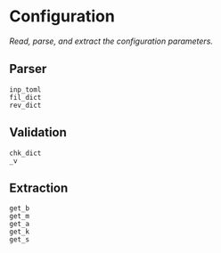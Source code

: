 # Configuration

*Read, parse, and extract the configuration parameters.*

## Parser

```@docs
inp_toml
fil_dict
rev_dict
```

## Validation

```@docs
chk_dict
_v
```

## Extraction

```@docs
get_b
get_m
get_a
get_k
get_s
```
